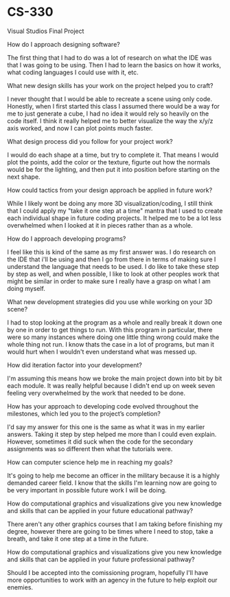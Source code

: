 # CS-330
Visual Studios Final Project

How do I approach designing software?

The first thing that I had to do was a lot of research on what the IDE was that I was going to be using. Then I had to learn the basics on how it works, what coding languages I could use with it, etc.

What new design skills has your work on the project helped you to craft?

I never thought that I would be able to recreate a scene using only code. Honestly, when I first started this class I assumed there would be a way for me to just generate a cube, I had no idea it would rely so heavily on the code itself. I think it really helped me to better visualize the way the x/y/z axis worked, and now I can plot points much faster.

What design process did you follow for your project work?

I would do each shape at a time, but try to complete it. That means I would plot the points, add the color or the texture, figurte out how the normals would be for the lighting, and then put it into position before starting on the next shape. 

How could tactics from your design approach be applied in future work?

While I likely wont be doing any more 3D visualization/coding, I still think that I could apply my "take it one step at a time" mantra that I used to create each individual shape in future coding projects. It helped me to be a lot less overwhelmed when I looked at it in pieces rather than as a whole.

How do I approach developing programs?

I feel like this is kind of the same as my first answer was. I do research on the IDE that i'll be using and then I go from there in terms of making sure I understand the language that needs to be used. I do like to take these step by step as well, and when possible, I like to look at other peoples work that might be similar in order to make sure I really have a grasp on what I am doing myself.

What new development strategies did you use while working on your 3D scene?

I had to stop looking at the program as a whole and really break it down one by one in order to get things to run. With this program in particular, there were so many instances where doing one little thing wrong could make the whole thing not run. I know thats the case in a lot of programs, but man it would hurt when I wouldn't even understand what was messed up. 

How did iteration factor into your development?

I'm assuming this means how we broke the main project down into bit by bit each module. It was really helpful because I didn't end up on week seven feeling very overwhelmed by the work that needed to be done.

How has your approach to developing code evolved throughout the milestones, which led you to the project’s completion?

I'd say my answer for this one is the same as what it was in my earlier answers. Taking it step by step helped me more than I could even explain. However, sometimes it did suck when the code for the secondary assignments was so different then what the tutorials were.

How can computer science help me in reaching my goals?

It's going to help me become an officer in the military because it is a highly demanded career field. I know that the skills I'm learning now are going to be very important in possible future work I will be doing.

How do computational graphics and visualizations give you new knowledge and skills that can be applied in your future educational pathway?

There aren't any other graphics courses that I am taking before finishing my degree, however there are going to be times where I need to stop, take a breath, and take it one step at a time in the future.

How do computational graphics and visualizations give you new knowledge and skills that can be applied in your future professional pathway?

Should I be accepted into the comissioning program, hopefully I'll have more opportunities to work with an agency in the future to help exploit our enemies.
